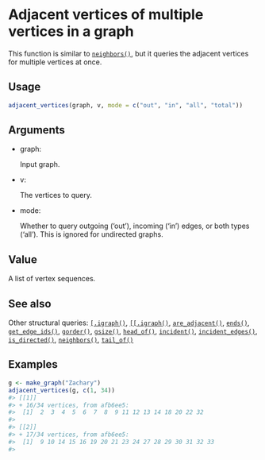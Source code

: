 # Adjacent vertices of multiple vertices in a graph

This function is similar to
[`neighbors()`](https://r.igraph.org/reference/neighbors.md), but it
queries the adjacent vertices for multiple vertices at once.

## Usage

``` r
adjacent_vertices(graph, v, mode = c("out", "in", "all", "total"))
```

## Arguments

- graph:

  Input graph.

- v:

  The vertices to query.

- mode:

  Whether to query outgoing (‘out’), incoming (‘in’) edges, or both
  types (‘all’). This is ignored for undirected graphs.

## Value

A list of vertex sequences.

## See also

Other structural queries:
[`[.igraph()`](https://r.igraph.org/reference/sub-.igraph.md),
[`[[.igraph()`](https://r.igraph.org/reference/sub-sub-.igraph.md),
[`are_adjacent()`](https://r.igraph.org/reference/are_adjacent.md),
[`ends()`](https://r.igraph.org/reference/ends.md),
[`get_edge_ids()`](https://r.igraph.org/reference/get_edge_ids.md),
[`gorder()`](https://r.igraph.org/reference/gorder.md),
[`gsize()`](https://r.igraph.org/reference/gsize.md),
[`head_of()`](https://r.igraph.org/reference/head_of.md),
[`incident()`](https://r.igraph.org/reference/incident.md),
[`incident_edges()`](https://r.igraph.org/reference/incident_edges.md),
[`is_directed()`](https://r.igraph.org/reference/is_directed.md),
[`neighbors()`](https://r.igraph.org/reference/neighbors.md),
[`tail_of()`](https://r.igraph.org/reference/tail_of.md)

## Examples

``` r
g <- make_graph("Zachary")
adjacent_vertices(g, c(1, 34))
#> [[1]]
#> + 16/34 vertices, from afb6ee5:
#>  [1]  2  3  4  5  6  7  8  9 11 12 13 14 18 20 22 32
#> 
#> [[2]]
#> + 17/34 vertices, from afb6ee5:
#>  [1]  9 10 14 15 16 19 20 21 23 24 27 28 29 30 31 32 33
#> 
```
